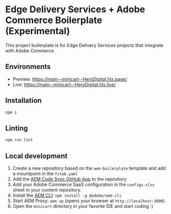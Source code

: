 # Edge Delivery Services + Adobe Commerce Boilerplate (Experimental)
This project boilerplate is for Edge Delivery Services projects that integrate with Adobe Commerce.

## Environments
- Preview: https://main--minicart--HeroDigital.hlx.page/
- Live: https://main--minicart--HeroDigital.hlx.live/

## Installation

```sh
npm i
```

## Linting

```sh
npm run lint
```

## Local development

1. Create a new repository based on the `aem-boilerplate` template and add a mountpoint in the `fstab.yaml`
1. Add the [AEM Code Sync GitHub App](https://github.com/apps/aem-code-sync) to the repository
1. Add your Adobe Commerce SaaS configuration in the `configs.xlsx` sheet in your content repository.
1. Install the [AEM CLI](https://github.com/adobe/aem-cli): `npm install -g @adobe/aem-cli`
1. Start AEM Proxy: `aem up` (opens your browser at `http://localhost:3000`)
1. Open the `minicart` directory in your favorite IDE and start coding :)
